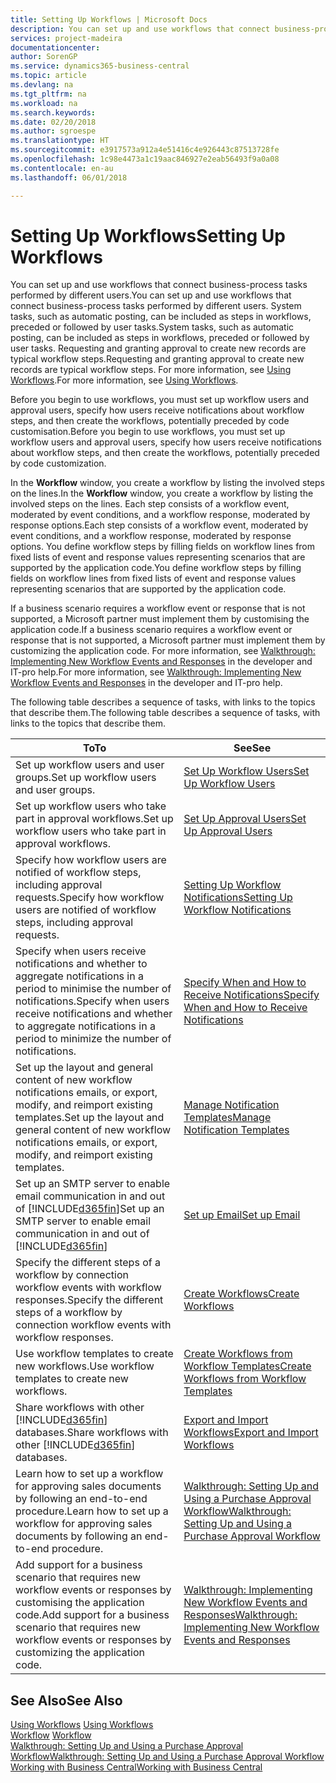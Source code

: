 ```yaml
---
title: Setting Up Workflows | Microsoft Docs
description: You can set up and use workflows that connect business-process tasks performed by different users. System tasks, such as automatic posting, can be included as steps in workflows, preceded or followed by user tasks. Requesting and granting approval to create new records are typical workflow steps.
services: project-madeira
documentationcenter: 
author: SorenGP
ms.service: dynamics365-business-central
ms.topic: article
ms.devlang: na
ms.tgt_pltfrm: na
ms.workload: na
ms.search.keywords: 
ms.date: 02/20/2018
ms.author: sgroespe
ms.translationtype: HT
ms.sourcegitcommit: e3917573a912a4e51416c4e926443c87513728fe
ms.openlocfilehash: 1c98e4473a1c19aac846927e2eab56493f9a0a08
ms.contentlocale: en-au
ms.lasthandoff: 06/01/2018

---
```

# <a name="setting-up-workflows"></a><span data-ttu-id="de1ee-105">Setting Up Workflows</span><span class="sxs-lookup"><span data-stu-id="de1ee-105">Setting Up Workflows</span></span>
<span data-ttu-id="de1ee-106">You can set up and use workflows that connect business-process tasks performed by different users.</span><span class="sxs-lookup"><span data-stu-id="de1ee-106">You can set up and use workflows that connect business-process tasks performed by different users.</span></span> <span data-ttu-id="de1ee-107">System tasks, such as automatic posting, can be included as steps in workflows, preceded or followed by user tasks.</span><span class="sxs-lookup"><span data-stu-id="de1ee-107">System tasks, such as automatic posting, can be included as steps in workflows, preceded or followed by user tasks.</span></span> <span data-ttu-id="de1ee-108">Requesting and granting approval to create new records are typical workflow steps.</span><span class="sxs-lookup"><span data-stu-id="de1ee-108">Requesting and granting approval to create new records are typical workflow steps.</span></span> <span data-ttu-id="de1ee-109">For more information, see [Using Workflows](across-use-workflows.md).</span><span class="sxs-lookup"><span data-stu-id="de1ee-109">For more information, see [Using Workflows](across-use-workflows.md).</span></span>  

 <span data-ttu-id="de1ee-110">Before you begin to use workflows, you must set up workflow users and approval users, specify how users receive notifications about workflow steps, and then create the workflows, potentially preceded by code customisation.</span><span class="sxs-lookup"><span data-stu-id="de1ee-110">Before you begin to use workflows, you must set up workflow users and approval users, specify how users receive notifications about workflow steps, and then create the workflows, potentially preceded by code customization.</span></span>  

 <span data-ttu-id="de1ee-111">In the **Workflow** window, you create a workflow by listing the involved steps on the lines.</span><span class="sxs-lookup"><span data-stu-id="de1ee-111">In the **Workflow** window, you create a workflow by listing the involved steps on the lines.</span></span> <span data-ttu-id="de1ee-112">Each step consists of a workflow event, moderated by event conditions, and a workflow response, moderated by response options.</span><span class="sxs-lookup"><span data-stu-id="de1ee-112">Each step consists of a workflow event, moderated by event conditions, and a workflow response, moderated by response options.</span></span> <span data-ttu-id="de1ee-113">You define workflow steps by filling fields on workflow lines from fixed lists of event and response values representing scenarios that are supported by the application code.</span><span class="sxs-lookup"><span data-stu-id="de1ee-113">You define workflow steps by filling fields on workflow lines from fixed lists of event and response values representing scenarios that are supported by the application code.</span></span>  

 <span data-ttu-id="de1ee-114">If a business scenario requires a workflow event or response that is not supported, a Microsoft partner must implement them by customising the application code.</span><span class="sxs-lookup"><span data-stu-id="de1ee-114">If a business scenario requires a workflow event or response that is not supported, a Microsoft partner must implement them by customizing the application code.</span></span> <span data-ttu-id="de1ee-115">For more information, see [Walkthrough: Implementing New Workflow Events and Responses](/dynamics-nav/Walkthrough--Implementing-New-Workflow-Events-and-Responses) in the developer and IT-pro help.</span><span class="sxs-lookup"><span data-stu-id="de1ee-115">For more information, see [Walkthrough: Implementing New Workflow Events and Responses](/dynamics-nav/Walkthrough--Implementing-New-Workflow-Events-and-Responses) in the developer and IT-pro help.</span></span>

 <span data-ttu-id="de1ee-116">The following table describes a sequence of tasks, with links to the topics that describe them.</span><span class="sxs-lookup"><span data-stu-id="de1ee-116">The following table describes a sequence of tasks, with links to the topics that describe them.</span></span>  

|<span data-ttu-id="de1ee-117">**To**</span><span class="sxs-lookup"><span data-stu-id="de1ee-117">**To**</span></span>|<span data-ttu-id="de1ee-118">**See**</span><span class="sxs-lookup"><span data-stu-id="de1ee-118">**See**</span></span>|  
|------------|-------------|  
|<span data-ttu-id="de1ee-119">Set up workflow users and user groups.</span><span class="sxs-lookup"><span data-stu-id="de1ee-119">Set up workflow users and user groups.</span></span>|[<span data-ttu-id="de1ee-120">Set Up Workflow Users</span><span class="sxs-lookup"><span data-stu-id="de1ee-120">Set Up Workflow Users</span></span>](across-how-to-set-up-workflow-users.md)|  
|<span data-ttu-id="de1ee-121">Set up workflow users who take part in approval workflows.</span><span class="sxs-lookup"><span data-stu-id="de1ee-121">Set up workflow users who take part in approval workflows.</span></span>|[<span data-ttu-id="de1ee-122">Set Up Approval Users</span><span class="sxs-lookup"><span data-stu-id="de1ee-122">Set Up Approval Users</span></span>](across-how-to-set-up-approval-users.md)|  
|<span data-ttu-id="de1ee-123">Specify how workflow users are notified of workflow steps, including approval requests.</span><span class="sxs-lookup"><span data-stu-id="de1ee-123">Specify how workflow users are notified of workflow steps, including approval requests.</span></span>|[<span data-ttu-id="de1ee-124">Setting Up Workflow Notifications</span><span class="sxs-lookup"><span data-stu-id="de1ee-124">Setting Up Workflow Notifications</span></span>](across-setting-up-workflow-notifications.md)|  
|<span data-ttu-id="de1ee-125">Specify when users receive notifications and whether to aggregate notifications in a period to minimise the number of notifications.</span><span class="sxs-lookup"><span data-stu-id="de1ee-125">Specify when users receive notifications and whether to aggregate notifications in a period to minimize the number of notifications.</span></span>|[<span data-ttu-id="de1ee-126">Specify When and How to Receive Notifications</span><span class="sxs-lookup"><span data-stu-id="de1ee-126">Specify When and How to Receive Notifications</span></span>](across-how-to-specify-when-and-how-to-receive-notifications.md)|  
|<span data-ttu-id="de1ee-127">Set up the layout and general content of new workflow notifications emails, or export, modify, and reimport existing templates.</span><span class="sxs-lookup"><span data-stu-id="de1ee-127">Set up the layout and general content of new workflow notifications emails, or export, modify, and reimport existing templates.</span></span>|[<span data-ttu-id="de1ee-128">Manage Notification Templates</span><span class="sxs-lookup"><span data-stu-id="de1ee-128">Manage Notification Templates</span></span>](across-how-to-manage-notification-templates.md)|  
|<span data-ttu-id="de1ee-129">Set up an SMTP server to enable email communication in and out of [!INCLUDE[d365fin](includes/d365fin_md.md)]</span><span class="sxs-lookup"><span data-stu-id="de1ee-129">Set up an SMTP server to enable email communication in and out of [!INCLUDE[d365fin](includes/d365fin_md.md)]</span></span>|[<span data-ttu-id="de1ee-130">Set up Email</span><span class="sxs-lookup"><span data-stu-id="de1ee-130">Set up Email</span></span>](admin-how-setup-email.md)|
|<span data-ttu-id="de1ee-131">Specify the different steps of a workflow by connection workflow events with workflow responses.</span><span class="sxs-lookup"><span data-stu-id="de1ee-131">Specify the different steps of a workflow by connection workflow events with workflow responses.</span></span>|[<span data-ttu-id="de1ee-132">Create Workflows</span><span class="sxs-lookup"><span data-stu-id="de1ee-132">Create Workflows</span></span>](across-how-to-create-workflows.md)|  
|<span data-ttu-id="de1ee-133">Use workflow templates to create new workflows.</span><span class="sxs-lookup"><span data-stu-id="de1ee-133">Use workflow templates to create new workflows.</span></span>|[<span data-ttu-id="de1ee-134">Create Workflows from Workflow Templates</span><span class="sxs-lookup"><span data-stu-id="de1ee-134">Create Workflows from Workflow Templates</span></span>](across-how-to-create-workflows-from-workflow-templates.md)|  
|<span data-ttu-id="de1ee-135">Share workflows with other [!INCLUDE[d365fin](includes/d365fin_md.md)] databases.</span><span class="sxs-lookup"><span data-stu-id="de1ee-135">Share workflows with other [!INCLUDE[d365fin](includes/d365fin_md.md)] databases.</span></span>|[<span data-ttu-id="de1ee-136">Export and Import Workflows</span><span class="sxs-lookup"><span data-stu-id="de1ee-136">Export and Import Workflows</span></span>](across-how-to-export-and-import-workflows.md)|  
|<span data-ttu-id="de1ee-137">Learn how to set up a workflow for approving sales documents by following an end-to-end procedure.</span><span class="sxs-lookup"><span data-stu-id="de1ee-137">Learn how to set up a workflow for approving sales documents by following an end-to-end procedure.</span></span>|[<span data-ttu-id="de1ee-138">Walkthrough: Setting Up and Using a Purchase Approval Workflow</span><span class="sxs-lookup"><span data-stu-id="de1ee-138">Walkthrough: Setting Up and Using a Purchase Approval Workflow</span></span>](walkthrough-setting-up-and-using-a-purchase-approval-workflow.md)|  
|<span data-ttu-id="de1ee-139">Add support for a business scenario that requires new workflow events or responses by customising the application code.</span><span class="sxs-lookup"><span data-stu-id="de1ee-139">Add support for a business scenario that requires new workflow events or responses by customizing the application code.</span></span>|[<span data-ttu-id="de1ee-140">Walkthrough: Implementing New Workflow Events and Responses</span><span class="sxs-lookup"><span data-stu-id="de1ee-140">Walkthrough: Implementing New Workflow Events and Responses</span></span>](/dynamics-nav/Walkthrough--Implementing-New-Workflow-Events-and-Responses)|  

## <a name="see-also"></a><span data-ttu-id="de1ee-141">See Also</span><span class="sxs-lookup"><span data-stu-id="de1ee-141">See Also</span></span>  
 <span data-ttu-id="de1ee-142">[Using Workflows](across-use-workflows.md) </span><span class="sxs-lookup"><span data-stu-id="de1ee-142">[Using Workflows](across-use-workflows.md) </span></span>  
 <span data-ttu-id="de1ee-143">[Workflow](across-workflow.md) </span><span class="sxs-lookup"><span data-stu-id="de1ee-143">[Workflow](across-workflow.md) </span></span>  
 [<span data-ttu-id="de1ee-144">Walkthrough: Setting Up and Using a Purchase Approval Workflow</span><span class="sxs-lookup"><span data-stu-id="de1ee-144">Walkthrough: Setting Up and Using a Purchase Approval Workflow</span></span>](walkthrough-setting-up-and-using-a-purchase-approval-workflow.md)  
 [<span data-ttu-id="de1ee-145">Working with Business Central</span><span class="sxs-lookup"><span data-stu-id="de1ee-145">Working with Business Central</span></span>](ui-work-product.md)

